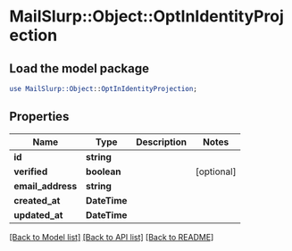 # MailSlurp::Object::OptInIdentityProjection

## Load the model package
```perl
use MailSlurp::Object::OptInIdentityProjection;
```

## Properties
Name | Type | Description | Notes
------------ | ------------- | ------------- | -------------
**id** | **string** |  | 
**verified** | **boolean** |  | [optional] 
**email_address** | **string** |  | 
**created_at** | **DateTime** |  | 
**updated_at** | **DateTime** |  | 

[[Back to Model list]](../README#documentation-for-models) [[Back to API list]](../README#documentation-for-api-endpoints) [[Back to README]](../README)


